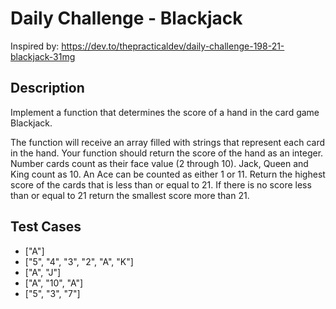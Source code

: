# Daily Challenge - Blackjack
Inspired by: https://dev.to/thepracticaldev/daily-challenge-198-21-blackjack-31mg

## Description
Implement a function that determines the score of a hand in the card game Blackjack.

The function will receive an array filled with strings that represent each card in the hand. Your function should return the score of the hand as an integer.
Number cards count as their face value (2 through 10). Jack, Queen and King count as 10. An Ace can be counted as either 1 or 11.
Return the highest score of the cards that is less than or equal to 21. If there is no score less than or equal to 21 return the smallest score more than 21.

## Test Cases
* ["A"]
* ["5", "4", "3", "2", "A", "K"]
* ["A", "J"]
* ["A", "10", "A"]
* ["5", "3", "7"]

